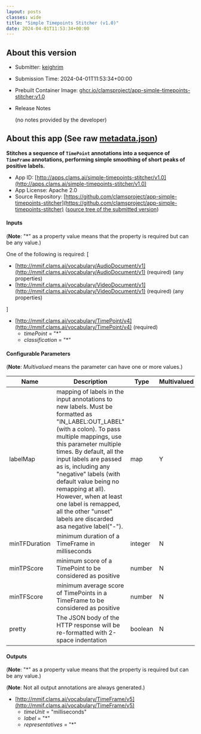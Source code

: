 ```yaml
---
layout: posts
classes: wide
title: "Simple Timepoints Stitcher (v1.0)"
date: 2024-04-01T11:53:34+00:00
---
```

## About this version

* Submitter: [keighrim](https://github.com/keighrim)
* Submission Time: 2024-04-01T11:53:34+00:00
* Prebuilt Container Image: [ghcr.io/clamsproject/app-simple-timepoints-stitcher:v1.0](https://github.com/clamsproject/app-simple-timepoints-stitcher/pkgs/container/app-simple-timepoints-stitcher/v1.0)
* Release Notes

    (no notes provided by the developer)

## About this app (See raw [metadata.json](metadata.json))

**Stitches a sequence of `TimePoint` annotations into a sequence of `TimeFrame` annotations, performing simple smoothing of short peaks of positive labels.**

* App ID: [http://apps.clams.ai/simple-timepoints-stitcher/v1.0](http://apps.clams.ai/simple-timepoints-stitcher/v1.0)
* App License: Apache 2.0
* Source Repository: [https://github.com/clamsproject/app-simple-timepoints-stitcher](https://github.com/clamsproject/app-simple-timepoints-stitcher) ([source tree of the submitted version](https://github.com/clamsproject/app-simple-timepoints-stitcher/tree/v1.0))


#### Inputs
(**Note**: "*" as a property value means that the property is required but can be any value.)

One of the following is required: [
* [http://mmif.clams.ai/vocabulary/AudioDocument/v1](http://mmif.clams.ai/vocabulary/AudioDocument/v1)  (required)
(any properties)
* [http://mmif.clams.ai/vocabulary/VideoDocument/v1](http://mmif.clams.ai/vocabulary/VideoDocument/v1)  (required)
(any properties)


]
* [http://mmif.clams.ai/vocabulary/TimePoint/v4](http://mmif.clams.ai/vocabulary/TimePoint/v4)  (required)
    * _timePoint_ = "*"
    * _classification_ = "*"


#### Configurable Parameters
(**Note**: _Multivalued_ means the parameter can have one or more values.)

|Name|Description|Type|Multivalued|Default|Choices|
|----|-----------|----|-----------|-------|-------|
|labelMap|mapping of labels in the input annotations to new labels. Must be formatted as "IN_LABEL:OUT_LABEL" (with a colon). To pass multiple mappings, use this parameter multiple times. By default, all the input labels are passed as is, including any "negative" labels (with default value being no remapping at all). However, when at least one label is remapped, all the other "unset" labels are discarded asa negative label("-").|map|Y|[]||
|minTFDuration|minimum duration of a TimeFrame in milliseconds|integer|N|1000||
|minTPScore|minimum score of a TimePoint to be considered as positive|number|N|0.1||
|minTFScore|minimum average score of TimePoints in a TimeFrame to be considered as positive|number|N|0.5||
|pretty|The JSON body of the HTTP response will be re-formatted with 2-space indentation|boolean|N|false|**_`false`_**, `true`|


#### Outputs
(**Note**: "*" as a property value means that the property is required but can be any value.)

(**Note**: Not all output annotations are always generated.)

* [http://mmif.clams.ai/vocabulary/TimeFrame/v5](http://mmif.clams.ai/vocabulary/TimeFrame/v5) 
    * _timeUnit_ = "milliseconds"
    * _label_ = "*"
    * _representatives_ = "*"
